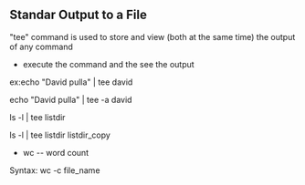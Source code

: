 ## Standar Output to a File

"tee" command is used to store and view (both at the same time) the output of any command

* execute the command and the see the output

ex:echo "David pulla" | tee david

echo "David pulla" | tee -a david

ls -l | tee listdir

ls -l | tee listdir listdir_copy 

* wc -- word count

Syntax:  wc -c file_name